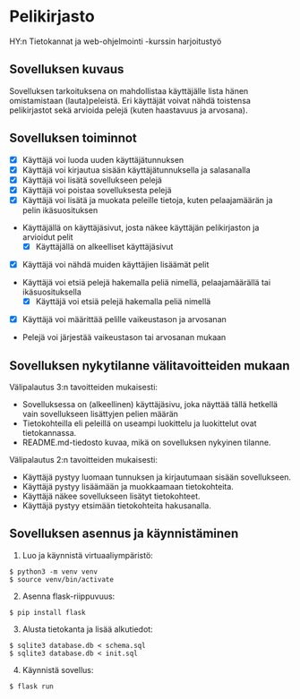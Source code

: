 # Pelikirjasto
HY:n Tietokannat ja web-ohjelmointi -kurssin harjoitustyö

## Sovelluksen kuvaus
Sovelluksen tarkoituksena on mahdollistaa käyttäjälle lista hänen omistamistaan (lauta)peleistä. Eri käyttäjät voivat nähdä toistensa pelikirjastot sekä arvioida pelejä (kuten haastavuus ja arvosana).

## Sovelluksen toiminnot
- [x] Käyttäjä voi luoda uuden käyttäjätunnuksen
- [x] Käyttäjä voi kirjautua sisään käyttäjätunnuksella ja salasanalla
- [x] Käyttäjä voi lisätä sovellukseen pelejä
- [x] Käyttäjä voi poistaa sovelluksesta pelejä
- [x] Käyttäjä voi lisätä ja muokata peleille tietoja, kuten pelaajamäärän ja pelin ikäsuosituksen
- Käyttäjällä on käyttäjäsivut, josta näkee käyttäjän pelikirjaston ja arvioidut pelit
  - [x] Käyttäjällä on alkeelliset käyttäjäsivut
- [x] Käyttäjä voi nähdä muiden käyttäjien lisäämät pelit
- Käyttäjä voi etsiä pelejä hakemalla peliä nimellä, pelaajamäärällä tai ikäsuosituksella
  - [x] Käyttäjä voi etsiä pelejä hakemalla peliä nimellä
- [x] Käyttäjä voi määrittää pelille vaikeustason ja arvosanan
- Pelejä voi järjestää vaikeustason tai arvosanan mukaan

## Sovelluksen nykytilanne välitavoitteiden mukaan
Välipalautus 3:n tavoitteiden mukaisesti:
- Sovelluksessa on (alkeellinen) käyttäjäsivu, joka näyttää tällä hetkellä vain sovellukseen lisättyjen pelien määrän
- Tietokohteilla eli peleillä on useampi luokittelu ja luokittelut ovat tietokannassa.
- README.md-tiedosto kuvaa, mikä on sovelluksen nykyinen tilanne.

Välipalautus 2:n tavoitteiden mukaisesti:
- Käyttäjä pystyy luomaan tunnuksen ja kirjautumaan sisään sovellukseen.
- Käyttäjä pystyy lisäämään ja muokkaamaan tietokohteita.
- Käyttäjä näkee sovellukseen lisätyt tietokohteet.
- Käyttäjä pystyy etsimään tietokohteita hakusanalla.

## Sovelluksen asennus ja käynnistäminen
1. Luo ja käynnistä virtuaaliympäristö:
```
$ python3 -m venv venv
$ source venv/bin/activate
```

2. Asenna flask-riippuvuus:
```
$ pip install flask
 ```

3. Alusta tietokanta ja lisää alkutiedot:
```
$ sqlite3 database.db < schema.sql
$ sqlite3 database.db < init.sql
```

4. Käynnistä sovellus:
```
$ flask run
```
